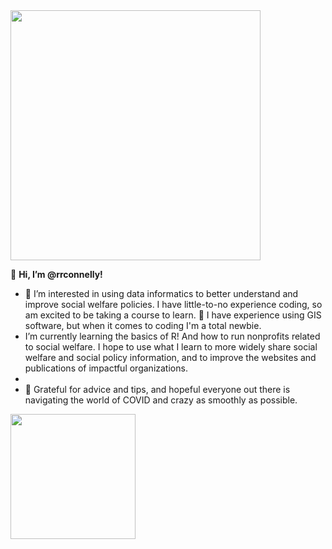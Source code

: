 <img src="https://user-images.githubusercontent.com/98437784/151405226-3c79c9c6-2fac-4fa9-8310-2a33b6d9bd24.jpg" width="400">

👋 **Hi, I’m @rrconnelly!**
- 👀 I’m interested in using data informatics to better understand and improve social welfare policies. I have little-to-no experience coding, so am excited to be taking a course to learn. 🌱 I have experience using GIS software, but when it comes to coding I'm a total newbie. 
- I’m currently learning the basics of R! And how to run nonprofits related to social welfare. I hope to use what I learn to more widely share social welfare and social policy information, and to improve the websites and publications of impactful organizations.  
- 
- 💞️ Grateful for advice and tips, and hopeful everyone out there is navigating the world of COVID and crazy as smoothly as possible. 

<img src="https://media.giphy.com/media/JRsY1oIVA7IetTkKVO/giphy.gif" width="200">

<!---
rrconnelly/rrconnelly is a ✨ special ✨ repository because its `README.md` (this file) appears on your GitHub profile.
You can click the Preview link to take a look at your changes.
--->

